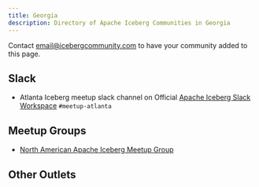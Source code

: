 ```yaml
---
title: Georgia
description: Directory of Apache Iceberg Communities in Georgia
---
```

Contact email@icebergcommunity.com to have your community added to this page.

## Slack

- Atlanta Iceberg meetup slack channel on Official [Apache Iceberg Slack Workspace](https://iceberg.apache.org/community/) `#meetup-atlanta`

## Meetup Groups

- [North American Apache Iceberg Meetup Group](https://www.meetup.com/na-apache-iceberg-meetups/)

## Other Outlets